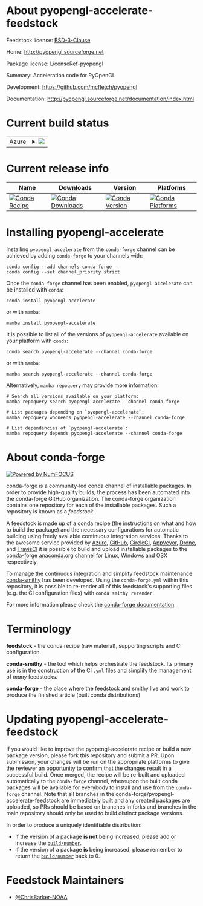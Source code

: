 About pyopengl-accelerate-feedstock
===================================

Feedstock license: [BSD-3-Clause](https://github.com/conda-forge/pyopengl-accelerate-feedstock/blob/main/LICENSE.txt)

Home: http://pyopengl.sourceforge.net

Package license: LicenseRef-pyopengl

Summary: Acceleration code for PyOpenGL

Development: https://github.com/mcfletch/pyopengl

Documentation: http://pyopengl.sourceforge.net/documentation/index.html

Current build status
====================


<table>
    
  <tr>
    <td>Azure</td>
    <td>
      <details>
        <summary>
          <a href="https://dev.azure.com/conda-forge/feedstock-builds/_build/latest?definitionId=26036&branchName=main">
            <img src="https://dev.azure.com/conda-forge/feedstock-builds/_apis/build/status/pyopengl-accelerate-feedstock?branchName=main">
          </a>
        </summary>
        <table>
          <thead><tr><th>Variant</th><th>Status</th></tr></thead>
          <tbody><tr>
              <td>linux_64_python3.10.____cpython</td>
              <td>
                <a href="https://dev.azure.com/conda-forge/feedstock-builds/_build/latest?definitionId=26036&branchName=main">
                  <img src="https://dev.azure.com/conda-forge/feedstock-builds/_apis/build/status/pyopengl-accelerate-feedstock?branchName=main&jobName=linux&configuration=linux%20linux_64_python3.10.____cpython" alt="variant">
                </a>
              </td>
            </tr><tr>
              <td>linux_64_python3.11.____cpython</td>
              <td>
                <a href="https://dev.azure.com/conda-forge/feedstock-builds/_build/latest?definitionId=26036&branchName=main">
                  <img src="https://dev.azure.com/conda-forge/feedstock-builds/_apis/build/status/pyopengl-accelerate-feedstock?branchName=main&jobName=linux&configuration=linux%20linux_64_python3.11.____cpython" alt="variant">
                </a>
              </td>
            </tr><tr>
              <td>linux_64_python3.12.____cpython</td>
              <td>
                <a href="https://dev.azure.com/conda-forge/feedstock-builds/_build/latest?definitionId=26036&branchName=main">
                  <img src="https://dev.azure.com/conda-forge/feedstock-builds/_apis/build/status/pyopengl-accelerate-feedstock?branchName=main&jobName=linux&configuration=linux%20linux_64_python3.12.____cpython" alt="variant">
                </a>
              </td>
            </tr><tr>
              <td>linux_64_python3.9.____cpython</td>
              <td>
                <a href="https://dev.azure.com/conda-forge/feedstock-builds/_build/latest?definitionId=26036&branchName=main">
                  <img src="https://dev.azure.com/conda-forge/feedstock-builds/_apis/build/status/pyopengl-accelerate-feedstock?branchName=main&jobName=linux&configuration=linux%20linux_64_python3.9.____cpython" alt="variant">
                </a>
              </td>
            </tr><tr>
              <td>osx_64_python3.10.____cpython</td>
              <td>
                <a href="https://dev.azure.com/conda-forge/feedstock-builds/_build/latest?definitionId=26036&branchName=main">
                  <img src="https://dev.azure.com/conda-forge/feedstock-builds/_apis/build/status/pyopengl-accelerate-feedstock?branchName=main&jobName=osx&configuration=osx%20osx_64_python3.10.____cpython" alt="variant">
                </a>
              </td>
            </tr><tr>
              <td>osx_64_python3.11.____cpython</td>
              <td>
                <a href="https://dev.azure.com/conda-forge/feedstock-builds/_build/latest?definitionId=26036&branchName=main">
                  <img src="https://dev.azure.com/conda-forge/feedstock-builds/_apis/build/status/pyopengl-accelerate-feedstock?branchName=main&jobName=osx&configuration=osx%20osx_64_python3.11.____cpython" alt="variant">
                </a>
              </td>
            </tr><tr>
              <td>osx_64_python3.12.____cpython</td>
              <td>
                <a href="https://dev.azure.com/conda-forge/feedstock-builds/_build/latest?definitionId=26036&branchName=main">
                  <img src="https://dev.azure.com/conda-forge/feedstock-builds/_apis/build/status/pyopengl-accelerate-feedstock?branchName=main&jobName=osx&configuration=osx%20osx_64_python3.12.____cpython" alt="variant">
                </a>
              </td>
            </tr><tr>
              <td>osx_64_python3.9.____cpython</td>
              <td>
                <a href="https://dev.azure.com/conda-forge/feedstock-builds/_build/latest?definitionId=26036&branchName=main">
                  <img src="https://dev.azure.com/conda-forge/feedstock-builds/_apis/build/status/pyopengl-accelerate-feedstock?branchName=main&jobName=osx&configuration=osx%20osx_64_python3.9.____cpython" alt="variant">
                </a>
              </td>
            </tr><tr>
              <td>win_64_python3.10.____cpython</td>
              <td>
                <a href="https://dev.azure.com/conda-forge/feedstock-builds/_build/latest?definitionId=26036&branchName=main">
                  <img src="https://dev.azure.com/conda-forge/feedstock-builds/_apis/build/status/pyopengl-accelerate-feedstock?branchName=main&jobName=win&configuration=win%20win_64_python3.10.____cpython" alt="variant">
                </a>
              </td>
            </tr><tr>
              <td>win_64_python3.11.____cpython</td>
              <td>
                <a href="https://dev.azure.com/conda-forge/feedstock-builds/_build/latest?definitionId=26036&branchName=main">
                  <img src="https://dev.azure.com/conda-forge/feedstock-builds/_apis/build/status/pyopengl-accelerate-feedstock?branchName=main&jobName=win&configuration=win%20win_64_python3.11.____cpython" alt="variant">
                </a>
              </td>
            </tr><tr>
              <td>win_64_python3.12.____cpython</td>
              <td>
                <a href="https://dev.azure.com/conda-forge/feedstock-builds/_build/latest?definitionId=26036&branchName=main">
                  <img src="https://dev.azure.com/conda-forge/feedstock-builds/_apis/build/status/pyopengl-accelerate-feedstock?branchName=main&jobName=win&configuration=win%20win_64_python3.12.____cpython" alt="variant">
                </a>
              </td>
            </tr><tr>
              <td>win_64_python3.9.____cpython</td>
              <td>
                <a href="https://dev.azure.com/conda-forge/feedstock-builds/_build/latest?definitionId=26036&branchName=main">
                  <img src="https://dev.azure.com/conda-forge/feedstock-builds/_apis/build/status/pyopengl-accelerate-feedstock?branchName=main&jobName=win&configuration=win%20win_64_python3.9.____cpython" alt="variant">
                </a>
              </td>
            </tr>
          </tbody>
        </table>
      </details>
    </td>
  </tr>
</table>

Current release info
====================

| Name | Downloads | Version | Platforms |
| --- | --- | --- | --- |
| [![Conda Recipe](https://img.shields.io/badge/recipe-pyopengl--accelerate-green.svg)](https://anaconda.org/conda-forge/pyopengl-accelerate) | [![Conda Downloads](https://img.shields.io/conda/dn/conda-forge/pyopengl-accelerate.svg)](https://anaconda.org/conda-forge/pyopengl-accelerate) | [![Conda Version](https://img.shields.io/conda/vn/conda-forge/pyopengl-accelerate.svg)](https://anaconda.org/conda-forge/pyopengl-accelerate) | [![Conda Platforms](https://img.shields.io/conda/pn/conda-forge/pyopengl-accelerate.svg)](https://anaconda.org/conda-forge/pyopengl-accelerate) |

Installing pyopengl-accelerate
==============================

Installing `pyopengl-accelerate` from the `conda-forge` channel can be achieved by adding `conda-forge` to your channels with:

```
conda config --add channels conda-forge
conda config --set channel_priority strict
```

Once the `conda-forge` channel has been enabled, `pyopengl-accelerate` can be installed with `conda`:

```
conda install pyopengl-accelerate
```

or with `mamba`:

```
mamba install pyopengl-accelerate
```

It is possible to list all of the versions of `pyopengl-accelerate` available on your platform with `conda`:

```
conda search pyopengl-accelerate --channel conda-forge
```

or with `mamba`:

```
mamba search pyopengl-accelerate --channel conda-forge
```

Alternatively, `mamba repoquery` may provide more information:

```
# Search all versions available on your platform:
mamba repoquery search pyopengl-accelerate --channel conda-forge

# List packages depending on `pyopengl-accelerate`:
mamba repoquery whoneeds pyopengl-accelerate --channel conda-forge

# List dependencies of `pyopengl-accelerate`:
mamba repoquery depends pyopengl-accelerate --channel conda-forge
```


About conda-forge
=================

[![Powered by
NumFOCUS](https://img.shields.io/badge/powered%20by-NumFOCUS-orange.svg?style=flat&colorA=E1523D&colorB=007D8A)](https://numfocus.org)

conda-forge is a community-led conda channel of installable packages.
In order to provide high-quality builds, the process has been automated into the
conda-forge GitHub organization. The conda-forge organization contains one repository
for each of the installable packages. Such a repository is known as a *feedstock*.

A feedstock is made up of a conda recipe (the instructions on what and how to build
the package) and the necessary configurations for automatic building using freely
available continuous integration services. Thanks to the awesome service provided by
[Azure](https://azure.microsoft.com/en-us/services/devops/), [GitHub](https://github.com/),
[CircleCI](https://circleci.com/), [AppVeyor](https://www.appveyor.com/),
[Drone](https://cloud.drone.io/welcome), and [TravisCI](https://travis-ci.com/)
it is possible to build and upload installable packages to the
[conda-forge](https://anaconda.org/conda-forge) [anaconda.org](https://anaconda.org/)
channel for Linux, Windows and OSX respectively.

To manage the continuous integration and simplify feedstock maintenance
[conda-smithy](https://github.com/conda-forge/conda-smithy) has been developed.
Using the ``conda-forge.yml`` within this repository, it is possible to re-render all of
this feedstock's supporting files (e.g. the CI configuration files) with ``conda smithy rerender``.

For more information please check the [conda-forge documentation](https://conda-forge.org/docs/).

Terminology
===========

**feedstock** - the conda recipe (raw material), supporting scripts and CI configuration.

**conda-smithy** - the tool which helps orchestrate the feedstock.
                   Its primary use is in the construction of the CI ``.yml`` files
                   and simplify the management of *many* feedstocks.

**conda-forge** - the place where the feedstock and smithy live and work to
                  produce the finished article (built conda distributions)


Updating pyopengl-accelerate-feedstock
======================================

If you would like to improve the pyopengl-accelerate recipe or build a new
package version, please fork this repository and submit a PR. Upon submission,
your changes will be run on the appropriate platforms to give the reviewer an
opportunity to confirm that the changes result in a successful build. Once
merged, the recipe will be re-built and uploaded automatically to the
`conda-forge` channel, whereupon the built conda packages will be available for
everybody to install and use from the `conda-forge` channel.
Note that all branches in the conda-forge/pyopengl-accelerate-feedstock are
immediately built and any created packages are uploaded, so PRs should be based
on branches in forks and branches in the main repository should only be used to
build distinct package versions.

In order to produce a uniquely identifiable distribution:
 * If the version of a package **is not** being increased, please add or increase
   the [``build/number``](https://docs.conda.io/projects/conda-build/en/latest/resources/define-metadata.html#build-number-and-string).
 * If the version of a package **is** being increased, please remember to return
   the [``build/number``](https://docs.conda.io/projects/conda-build/en/latest/resources/define-metadata.html#build-number-and-string)
   back to 0.

Feedstock Maintainers
=====================

* [@ChrisBarker-NOAA](https://github.com/ChrisBarker-NOAA/)

